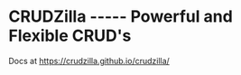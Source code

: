 CRUDZilla ----- Powerful and Flexible CRUD's
===========

Docs at https://crudzilla.github.io/crudzilla/
